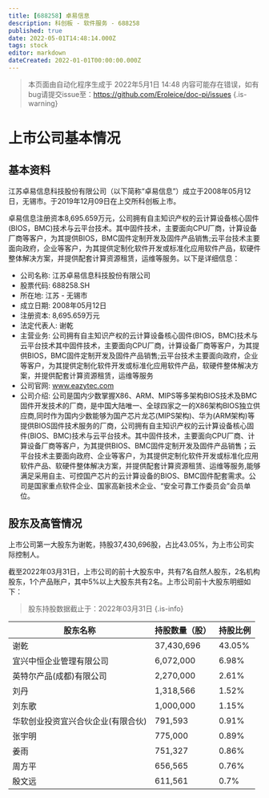 ```yaml
---
title: [688258] 卓易信息
description: 科创板 - 软件服务 - 688258
published: true
date: 2022-05-01T14:48:14.000Z
tags: stock
editor: markdown
dateCreated: 2022-01-01T00:00:00.000Z
---
```


> 本页面由自动化程序生成于 2022年5月1日 14:48
> 内容可能存在错误，如有bug请提交issue至：https://github.com/Eroleice/doc-pi/issues
{.is-warning}

# 上市公司基本情况

## 基本资料

江苏卓易信息科技股份有限公司（以下简称“卓易信息”）成立于2008年05月12日，无锡市。于2019年12月09日在上交所科创板上市。

卓易信息注册资本8,695.659万元，公司拥有自主知识产权的云计算设备核心固件(BIOS，BMC)技术与云平台技术。其中固件技术，主要面向CPU厂商，计算设备厂商等客户，为其提供BIOS，BMC固件定制开发及固件产品销售;云平台技术主要面向政府，企业等客户，为其提供定制化软件开发或标准化应用软件产品，软硬件整体解决方案，并提供配套计算资源租赁，运维等服务。以下是详细信息：

- 公司名称: 江苏卓易信息科技股份有限公司
- 股票代码: 688258.SH
- 所在地: 江苏 - 无锡市
- 成立日期: 2008年05月12日
- 注册资本: 8,695.659万元
- 法定代表人: 谢乾
- 主营业务: 公司拥有自主知识产权的云计算设备核心固件(BIOS，BMC)技术与云平台技术其中固件技术，主要面向CPU厂商，计算设备厂商等客户，为其提供BIOS，BMC固件定制开发及固件产品销售;云平台技术主要面向政府，企业等客户，为其提供定制化软件开发或标准化应用软件产品，软硬件整体解决方案，并提供配套计算资源租赁，运维等服务
- 公司官网: www.eazytec.com
- 公司介绍: 公司是国内少数掌握X86、ARM、MIPS等多架构BIOS技术及BMC固件开发技术的厂商，是中国大陆唯一、全球四家之一的X86架构BIOS独立供应商,同时作为国内少数能够为国产芯片龙芯(MIPS架构)、华为(ARM架构)等提供BIOS固件技术服务的厂商，公司拥有自主知识产权的云计算设备核心固件(BIOS、BMC)技术与云平台技术。其中固件技术，主要面向CPU厂商、计算设备厂商等客户，为其提供BIOS、BMC固件定制开发及固件产品销售；云平台技术主要面向政府、企业等客户，为其提供定制化软件开发或标准化应用软件产品、软硬件整体解决方案，并提供配套计算资源租赁、运维等服务,能够满足采用自主、可控国产芯片的云计算设备的BIOS、BMC固件配套需求。公司是国家重点软件企业、国家高新技术企业、“安全可靠工作委员会”会员单位。


## 股东及高管情况

上市公司第一大股东为谢乾，持股37,430,696股，占比43.05%，为上市公司实际控制人。

截至2022年03月31日，上市公司的前十大股东中，共有7名自然人股东，2名机构股东，1个产品账户，其中5%以上大股东共有2名。上市公司前十大股东明细如下：

> 股东持股数据截止于：2022年03月31日
{.is-info}

| 股东名称 | 持股数量（股） | 持股比例 |
| --- | --- | --- |
| 谢乾 | 37,430,696 | 43.05% |
| 宜兴中恒企业管理有限公司 | 6,072,000 | 6.98% |
| 英特尔产品(成都)有限公司 | 2,270,000 | 2.61% |
| 刘丹 | 1,318,566 | 1.52% |
| 刘东歌 | 1,000,000 | 1.15% |
| 华软创业投资宜兴合伙企业(有限合伙) | 791,593 | 0.91% |
| 张宇明 | 775,000 | 0.89% |
| 姜雨 | 751,327 | 0.86% |
| 周方平 | 656,565 | 0.76% |
| 殷文远 | 611,561 | 0.7% |




